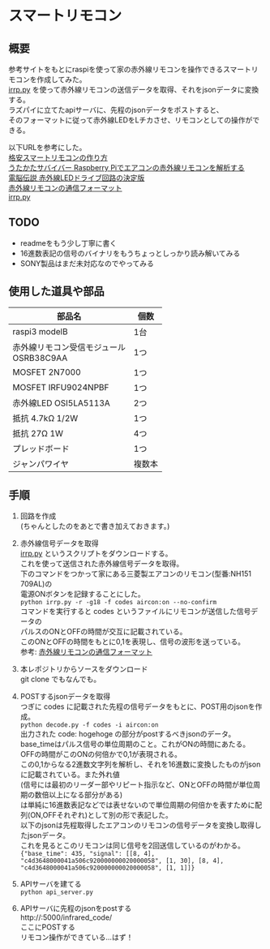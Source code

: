 # スマートリモコン

## 概要
参考サイトをもとにraspiを使って家の赤外線リモコンを操作できるスマートリモコンを作成してみた。  
[irrp.py](http://abyz.me.uk/rpi/pigpio/examples.html#Python_irrp_py) を使って赤外線リモコンの送信データを取得、それをjsonデータに変換する。  
ラズパイに立てたapiサーバに、先程のjsonデータをポストすると、  
そのフォーマットに従って赤外線LEDをLチカさせ、リモコンとしての操作ができる。

以下URLを参考にした。  
[格安スマートリモコンの作り方](https://qiita.com/takjg/items/e6b8af53421be54b62c9)  
[うたかたサバイバー Raspberry Piでエアコンの赤外線リモコンを解析する](https://paltee.net/archives/247)  
[電脳伝説 赤外線LEDドライブ回路の決定版](https://vintagechips.wordpress.com/2013/10/05%E8%B5%A4%E5%A4%96%E7%B7%9Aled%E3%83%89%E3%83%A9%E3%82%A4%E3%83%96%E5%9B%9E%E8%B7%AF%E3%81%AE%E6%B1%BA%E5%AE%9A%E7%89%88/)  
[赤外線リモコンの通信フォーマット](http://elm-chan.org/docs/ir_format.html)  
[irrp.py](http://abyz.me.uk/rpi/pigpio/examples.html#Python_irrp_py) 

## TODO
- readmeをもう少し丁寧に書く
- 16進数表記の信号のバイナリをもうちょっとしっかり読み解いてみる
- SONY製品はまだ未対応なのでやってみる

## 使用した道具や部品

|  部品名 |  個数  |
| ---- | ---- |
|  raspi3 modelB  |1台|
|  赤外線リモコン受信モジュール<br>OSRB38C9AA|1つ|
|MOSFET 2N7000|1つ|
|MOSFET IRFU9024NPBF|1つ|
|赤外線LED OSI5LA5113A|2つ|
|抵抗 4.7kΩ 1/2W|1つ|
|抵抗 27Ω 1W|4つ|
|プレッドボード|1つ|
|ジャンパワイヤ|複数本|

## 手順
1. 回路を作成  
(ちゃんとしたのをあとで書き加えておきます。)

1. 赤外線信号データを取得  
  [irrp.py](http://abyz.me.uk/rpi/pigpio/examples.html#Python_irrp_py) というスクリプトをダウンロードする。  
  これを使って送信された赤外線信号データを取得。  
  下のコマンドをつかって家にある三菱製エアコンのリモコン(型番:NH151 709AL)の  
  電源ONボタンを記録することにした。  
  ```python irrp.py -r -g18 -f codes aircon:on --no-confirm```  
  コマンドを実行すると codes というファイルにリモコンが送信した信号データの  
  パルスのONとOFFの時間が交互に記載されている。  
  このONとOFFの時間をもとに0,1を表現し、信号の波形を送っている。  
  参考: [赤外線リモコンの通信フォーマット](http://elm-chan.org/docs/ir_format.html)

1. 本レポジトリからソースをダウンロード  
    git clone でもなんでも。  

1. POSTするjsonデータを取得   
  つぎに codes に記載された先程の信号データをもとに、POST用のjsonを作成。  
  ``` python decode.py -f codes -i aircon:on ```  
  出力された code: hogehoge の部分がpostするべきjsonのデータ。   
  base_timeはパルス信号の単位周期のこと。これがONの時間にあたる。  
  OFFの時間がこのONの何倍かで0,1が表現される。  
  この0,1からなる2進数文字列を解析し、それを16進数に変換したものがjsonに記載されている。また外れ値  
  (信号には最初のリーダー部やリピート指示など、ONとOFFの時間が単位周期の数倍以上になる部分がある)  
  は単純に16進数表記などでは表せないので単位周期の何倍かを表すために配列(ON,OFFそれぞれ)として別の形で表記した。  
  以下のjsonは先程取得したエアコンのリモコンの信号データを変換し取得したjsonデータ。  
  これを見るとこのリモコンは同じ信号を2回送信しているのがわかる。  
  ``` {"base_time": 435, "signal": [[8, 4], "c4d3648000041a506c920000000020000058", [1, 30], [8, 4], "c4d3648000041a506c920000000020000058", [1, 1]]} ```
1. APIサーバを建てる  
  ```python api_server.py```
1. APIサーバに先程のjsonをpostする  
  http://<raspi ip address>:5000/infrared_code/  
  ここにPOSTする  
  リモコン操作ができている...はず！






